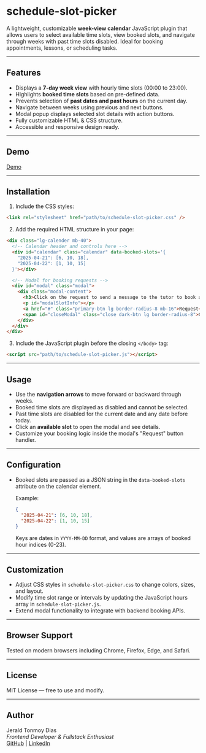 
# schedule-slot-picker

A lightweight, customizable **week-view calendar** JavaScript plugin that allows users to select available time slots, view booked slots, and navigate through weeks with past time slots disabled. Ideal for booking appointments, lessons, or scheduling tasks.

---

## Features

- Displays a **7-day week view** with hourly time slots (00:00 to 23:00).
- Highlights **booked time slots** based on pre-defined data.
- Prevents selection of **past dates and past hours** on the current day.
- Navigate between weeks using previous and next buttons.
- Modal popup displays selected slot details with action buttons.
- Fully customizable HTML & CSS structure.
- Accessible and responsive design ready.

---

## Demo

[Demo](https://schedule-slot-picker.vercel.app/)

---

## Installation

1. Include the CSS styles:

```html
<link rel="stylesheet" href="path/to/schedule-slot-picker.css" />
```

2. Add the required HTML structure in your page:

```html
<div class="lg-calender mb-40">
  <!-- Calendar header and controls here -->
  <div id="calendar" class="calendar" data-booked-slots='{
    "2025-04-21": [6, 10, 18],
    "2025-04-22": [1, 10, 15]
  }'></div>

  <!-- Modal for booking requests -->
  <div id="modal" class="modal">
    <div class="modal-content">
      <h3>Click on the request to send a message to the tutor to book a lesson at the selected time</h3>
      <p id="modalSlotInfo"></p>
      <a href="#" class="primary-btn lg border-radius-8 mb-16">Request</a>
      <span id="closeModal" class="close dark-btn lg border-radius-8">Cancel</span>
    </div>
  </div>
</div>
```

3. Include the JavaScript plugin before the closing `</body>` tag:

```html
<script src="path/to/schedule-slot-picker.js"></script>
```

---

## Usage

- Use the **navigation arrows** to move forward or backward through weeks.
- Booked time slots are displayed as disabled and cannot be selected.
- Past time slots are disabled for the current date and any date before today.
- Click an **available slot** to open the modal and see details.
- Customize your booking logic inside the modal's "Request" button handler.

---

## Configuration

- Booked slots are passed as a JSON string in the `data-booked-slots` attribute on the calendar element.

  Example:

  ```json
  {
    "2025-04-21": [6, 10, 18],
    "2025-04-22": [1, 10, 15]
  }
  ```

  Keys are dates in `YYYY-MM-DD` format, and values are arrays of booked hour indices (0-23).

---

## Customization

- Adjust CSS styles in `schedule-slot-picker.css` to change colors, sizes, and layout.
- Modify time slot range or intervals by updating the JavaScript hours array in `schedule-slot-picker.js`.
- Extend modal functionality to integrate with backend booking APIs.

---

## Browser Support

Tested on modern browsers including Chrome, Firefox, Edge, and Safari.

---

## License

MIT License — free to use and modify.

---

## Author

Jerald Tonmoy Dias  
*Frontend Developer & Fullstack Enthusiast*  
[GitHub](https://github.com/Jerald-tonmoy-dias) | [LinkedIn](https://linkedin.com/in/jerald-tonmoy-dias)

